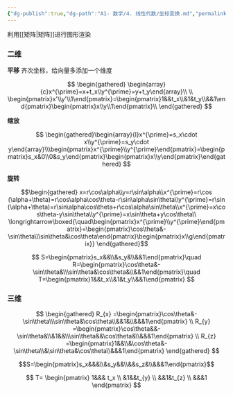 ```yaml
---
{"dg-publish":true,"dg-path":"A1- 数学/4. 线性代数/坐标变换.md","permalink":"/A1- 数学/4. 线性代数/坐标变换/","dgPassFrontmatter":true,"noteIcon":"","created":"2024-07-30T11:16:43.000+08:00","updated":"2025-06-30T16:56:24.000+08:00"}
---
```



利用[[矩阵\|矩阵]]进行图形渲染


### 二维
**平移**
齐次坐标，给向量多添加一个维度

$$
\begin{gathered}
\begin{array}{c}x^{\prime}=x+t_x\\y^{\prime}=y+t_y\end{array}\\ \\
\begin{pmatrix}x'\\y'\\1\end{pmatrix}=\begin{pmatrix}1&&t_x\\&1&t_y\\&&1\end{pmatrix}\begin{pmatrix}x\\y\\1\end{pmatrix}\\
\end{gathered}
$$

**缩放**

$$
\begin{gathered}\begin{array}{l}x^{\prime}=s_x\cdot x\\y^{\prime}=s_y\cdot y\end{array}\\\begin{pmatrix}x^{\prime}\\y^{\prime}\end{pmatrix}=\begin{pmatrix}s_x&0\\0&s_y\end{pmatrix}\begin{pmatrix}x\\y\end{pmatrix}\end{gathered}
$$


**旋转**

$$\begin{gathered}
x=r\cos\alpha\\y=r\sin\alpha\\x^{\prime}=r\cos (\alpha+\theta)=r\cos\alpha\cos\theta-r\sin\alpha\sin\theta\\y^{\prime}=r\sin (\alpha+\theta)=r\sin\alpha\cos\theta+r\cos\alpha\sin\theta\\x^{\prime}=x\cos\theta-y\sin\theta\\y^{\prime}=x\sin\theta+y\cos\theta\\
\longrightarrow\boxed{\quad\begin{pmatrix}x^{\prime}\\y^{\prime}\end{pmatrix}=\begin{pmatrix}\cos\theta&-\sin\theta\\\sin\theta&\cos\theta\end{pmatrix}\begin{pmatrix}x\\g\end{pmatrix}}
\end{gathered}$$


$$
S=\begin{pmatrix}s_x&&\\&s_y&\\&&1\end{pmatrix}\quad R=\begin{pmatrix}\cos\theta&-\sin\theta&\\\sin\theta&\cos\theta&\\&&1\end{pmatrix}\quad T=\begin{pmatrix}1&&t_x\\&1&t_y\\&&1\end{pmatrix}
$$

### 三维
$$
\begin{gathered}
R_{x} =\begin{pmatrix}\cos\theta&-\sin\theta\\\sin\theta&\cos\theta\\&&1&\\&&&1\end{pmatrix} \\
R_{y} =\begin{pmatrix}\cos\theta&&-\sin\theta&\\&1&&\\\sin\theta&&\cos\theta&\\&&&1\end{pmatrix} \\
R_{z} =\begin{pmatrix}1&&\\&\cos\theta&-\sin\theta\\&\sin\theta&\cos\theta\\&&&1\end{pmatrix} 
\end{gathered}
$$


$$S=\begin{pmatrix}s_x&&&\\&s_y&&\\&&s_z&\\&&&1\end{pmatrix}$$

$$
T= \begin{pmatrix}
1&&& t_x \\
&1&&t_{y} \\
&&1&t_{z} \\
&&&1
\end{pmatrix}
$$



